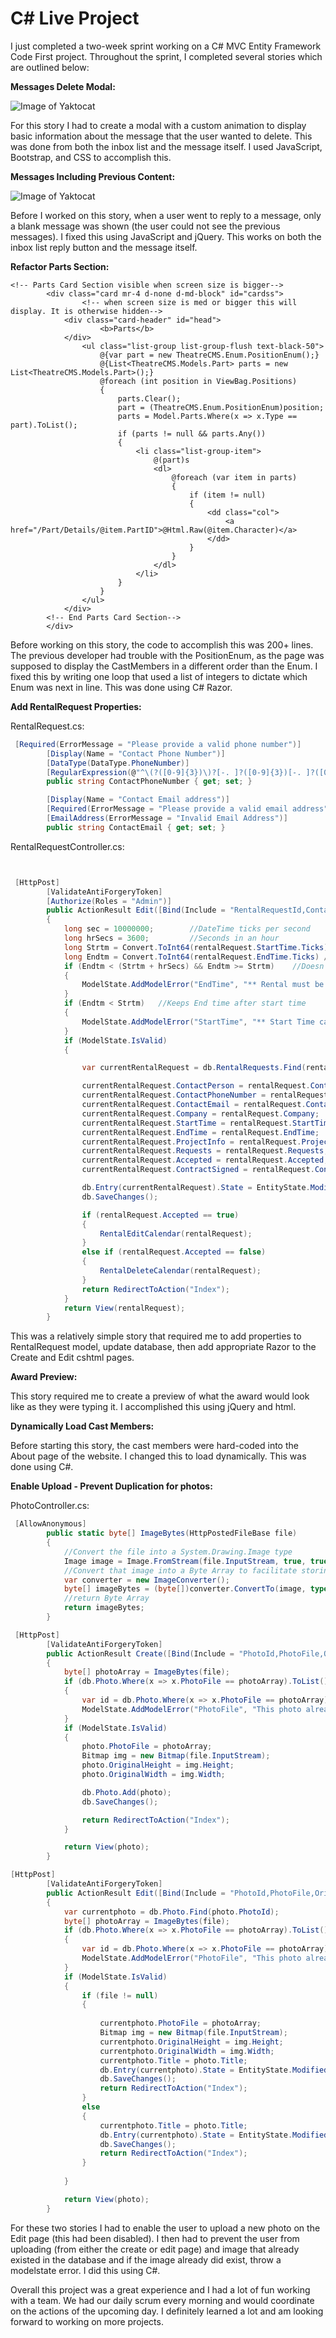 # C# Live Project

I just completed a two-week sprint working on a C# MVC Entity Framework Code First project. Throughout the sprint, I completed several stories which are outlined below:

**Messages Delete Modal:**

![Image of Yaktocat](https://github.com/GabeSirwinski/C-Sharp-Live-Project/blob/master/MessagesPage/MessageDelete.png)

For this story I had to create a modal with a custom animation to display basic information about the message that the user wanted to delete. This was done from both the inbox list and the message itself. I used JavaScript, Bootstrap, and CSS to accomplish this.

**Messages Including Previous Content:**

![Image of Yaktocat](https://github.com/GabeSirwinski/C-Sharp-Live-Project/blob/master/MessagesPage/ReplyMessage.png)

Before I worked on this story, when a user went to reply to a message, only a blank message was shown (the user could not see the previous messages). I fixed this using JavaScript and jQuery. This works on both the inbox list reply button and the message itself. 

**Refactor Parts Section:**

```cshtml
<!-- Parts Card Section visible when screen size is bigger-->
        <div class="card mr-4 d-none d-md-block" id="cardss">
                <!-- when screen size is med or bigger this will display. It is otherwise hidden-->
            <div class="card-header" id="head">
                    <b>Parts</b>
            </div>
                <ul class="list-group list-group-flush text-black-50">
                    @{var part = new TheatreCMS.Enum.PositionEnum();}
                    @{List<TheatreCMS.Models.Part> parts = new List<TheatreCMS.Models.Part>();}
                    @foreach (int position in ViewBag.Positions)
                    {
                        parts.Clear();
                        part = (TheatreCMS.Enum.PositionEnum)position;
                        parts = Model.Parts.Where(x => x.Type == part).ToList();
                        if (parts != null && parts.Any())
                        {
                            <li class="list-group-item">
                                @(part)s
                                <dl>
                                    @foreach (var item in parts)
                                    {
                                        if (item != null)
                                        {
                                            <dd class="col">
                                                <a href="/Part/Details/@item.PartID">@Html.Raw(@item.Character)</a>
                                            </dd>
                                        }
                                    }
                                </dl>
                            </li>
                        }
                    }
                </ul>
            </div>
        <!-- End Parts Card Section-->
        </div>
```

Before working on this story, the code to accomplish this was 200+ lines. The previous developer had trouble with the PositionEnum, as the page was supposed to display the CastMembers in a different order than the Enum. I fixed this by writing one loop that used a list of integers to dictate which Enum was next in line. This was done using C# Razor.

**Add RentalRequest Properties:**

RentalRequest.cs:

```csharp
 [Required(ErrorMessage = "Please provide a valid phone number")]
        [Display(Name = "Contact Phone Number")]
        [DataType(DataType.PhoneNumber)]
        [RegularExpression(@"^\(?([0-9]{3})\)?[-. ]?([0-9]{3})[-. ]?([0-9]{4})$", ErrorMessage = "Not a valid phone number")]
        public string ContactPhoneNumber { get; set; }

        [Display(Name = "Contact Email address")]
        [Required(ErrorMessage = "Please provide a valid email address")]
        [EmailAddress(ErrorMessage = "Invalid Email Address")]
        public string ContactEmail { get; set; }
```

RentalRequestController.cs:

```csharp


 [HttpPost]
        [ValidateAntiForgeryToken]
        [Authorize(Roles = "Admin")]
        public ActionResult Edit([Bind(Include = "RentalRequestId,ContactPerson,ContactPhoneNumber,ContactEmail,Company,StartTime,EndTime,ProjectInfo,Requests,Accepted,ContractSigned")] RentalRequest rentalRequest)
        {
            long sec = 10000000;        //DateTime ticks per second
            long hrSecs = 3600;         //Seconds in an hour
            long Strtm = Convert.ToInt64(rentalRequest.StartTime.Ticks) / sec;    //divided ticks into seconds
            long Endtm = Convert.ToInt64(rentalRequest.EndTime.Ticks) / sec;
            if (Endtm < (Strtm + hrSecs) && Endtm >= Strtm)    //Doesn't allow rentals < 1hr
            {
                ModelState.AddModelError("EndTime", "** Rental must be at least 1 hour.  **");
            }
            if (Endtm < Strtm)   //Keeps End time after start time
            {
                ModelState.AddModelError("StartTime", "** Start Time cannot occur after End Time.  **");
            }
            if (ModelState.IsValid)
            {

                var currentRentalRequest = db.RentalRequests.Find(rentalRequest.RentalRequestId);

                currentRentalRequest.ContactPerson = rentalRequest.ContactPerson;
                currentRentalRequest.ContactPhoneNumber = rentalRequest.ContactPhoneNumber;
                currentRentalRequest.ContactEmail = rentalRequest.ContactEmail;
                currentRentalRequest.Company = rentalRequest.Company;
                currentRentalRequest.StartTime = rentalRequest.StartTime;
                currentRentalRequest.EndTime = rentalRequest.EndTime;
                currentRentalRequest.ProjectInfo = rentalRequest.ProjectInfo;
                currentRentalRequest.Requests = rentalRequest.Requests;
                currentRentalRequest.Accepted = rentalRequest.Accepted;
                currentRentalRequest.ContractSigned = rentalRequest.ContractSigned;

                db.Entry(currentRentalRequest).State = EntityState.Modified;
                db.SaveChanges();

                if (rentalRequest.Accepted == true)
                {
                    RentalEditCalendar(rentalRequest);
                }
                else if (rentalRequest.Accepted == false)
                {
                    RentalDeleteCalendar(rentalRequest);
                }
                return RedirectToAction("Index");
            }
            return View(rentalRequest);
        }
```
This was a relatively simple story that required me to add properties to RentalRequest model, update database, then add appropriate Razor to the Create and Edit cshtml pages.

**Award Preview:**

This story required me to create a preview of what the award would look like as they were typing it. I accomplished this using jQuery and html. 

**Dynamically Load Cast Members:**

Before starting this story, the cast members were hard-coded into the About page of the website. I changed this to load dynamically. This was done using C#. 

**Enable Upload - Prevent Duplication for photos:**

PhotoController.cs:


```csharp
 [AllowAnonymous]
        public static byte[] ImageBytes(HttpPostedFileBase file)
        {
            //Convert the file into a System.Drawing.Image type
            Image image = Image.FromStream(file.InputStream, true, true);
            //Convert that image into a Byte Array to facilitate storing the image in a database
            var converter = new ImageConverter();
            byte[] imageBytes = (byte[])converter.ConvertTo(image, typeof(byte[]));
            //return Byte Array
            return imageBytes;
        }

 [HttpPost]
        [ValidateAntiForgeryToken]
        public ActionResult Create([Bind(Include = "PhotoId,PhotoFile,OriginalHeight,OriginalWidth,Title")] Photo photo, HttpPostedFileBase file)
        {
            byte[] photoArray = ImageBytes(file);
            if (db.Photo.Where(x => x.PhotoFile == photoArray).ToList().Any())
            {
                var id = db.Photo.Where(x => x.PhotoFile == photoArray).ToList().FirstOrDefault().PhotoId;
                ModelState.AddModelError("PhotoFile", "This photo already exists in the database. Would you like to <a href='/Photo/Details/" + id + "'>view</a> or <a href='/Photo/Edit/" + id + "'>edit</a> the photo?");
            }
            if (ModelState.IsValid)
            {
                photo.PhotoFile = photoArray;
                Bitmap img = new Bitmap(file.InputStream);
                photo.OriginalHeight = img.Height;
                photo.OriginalWidth = img.Width;

                db.Photo.Add(photo);
                db.SaveChanges();

                return RedirectToAction("Index");
            }

            return View(photo);
        }

[HttpPost]
        [ValidateAntiForgeryToken]
        public ActionResult Edit([Bind(Include = "PhotoId,PhotoFile,OriginalHeight,OriginalWidth,Title")] Photo photo, HttpPostedFileBase file)
        {
            var currentphoto = db.Photo.Find(photo.PhotoId);
            byte[] photoArray = ImageBytes(file);
            if (db.Photo.Where(x => x.PhotoFile == photoArray).ToList().Any())
            {
                var id = db.Photo.Where(x => x.PhotoFile == photoArray).ToList().FirstOrDefault().PhotoId;
                ModelState.AddModelError("PhotoFile", "This photo already exists in the database. Would you like to <a href='/Photo/Details/" + id + "'>view</a> the photo?");
            }
            if (ModelState.IsValid)
            {
                if (file != null)
                {
                    
                    currentphoto.PhotoFile = photoArray;
                    Bitmap img = new Bitmap(file.InputStream);
                    currentphoto.OriginalHeight = img.Height;
                    currentphoto.OriginalWidth = img.Width;
                    currentphoto.Title = photo.Title;
                    db.Entry(currentphoto).State = EntityState.Modified;
                    db.SaveChanges();
                    return RedirectToAction("Index");
                }
                else
                {
                    currentphoto.Title = photo.Title;
                    db.Entry(currentphoto).State = EntityState.Modified;
                    db.SaveChanges();
                    return RedirectToAction("Index");
                }
            
            }

            return View(photo);
        }
```


For these two stories I had to enable the user to upload a new photo on the Edit page (this had been disabled). I then had to prevent the user from uploading (from either the create or edit page) and image that already existed in the database and if the image already did exist, throw a modelstate error. I did this using C#. 

Overall this project was a great experience and I had a lot of fun working with a team. We had our daily scrum every morning and would coordinate on the actions of the upcoming day. I definitely learned a lot and am looking forward to working on more projects. 
